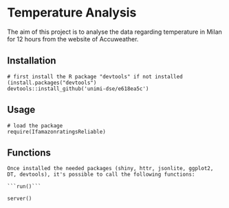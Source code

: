 # Temperature Analysis

The aim of this project is to analyse the data regarding temperature in Milan for 12 hours from the website of Accuweather. 

## Installation
```
# first install the R package "devtools" if not installed (install.packages("devtools")
devtools::install_github('unimi-dse/e618ea5c')
```
## Usage
```
# load the package
require(IfamazonratingsReliable)
```
## Functions
```
Once installed the needed packages (shiny, httr, jsonlite, ggplot2, DT, devtools), it's possible to call the following functions:
```
```
```run()```
```
```server()```
```
